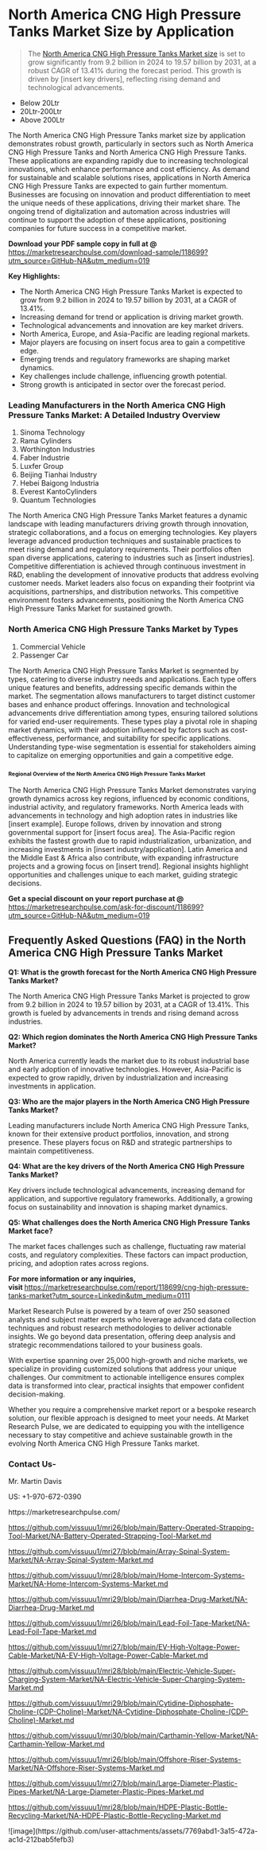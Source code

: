 <h1>North America CNG High Pressure Tanks Market&nbsp;Size by Application</h1><blockquote><p>The <a href="https://marketresearchpulse.com/download-sample/118699?utm_source=GitHub-NA&amp;utm_medium=019">North America CNG High Pressure Tanks Market size</a> is set to grow significantly from 9.2 billion in 2024 to 19.57 billion by 2031, at a robust CAGR of 13.41% during the forecast period. This growth is driven by [insert key drivers], reflecting rising demand and technological advancements.</p></blockquote><ul><li>Below 20Ltr<li> 20Ltr-200Ltr<li> Above 200Ltr</li></ul><p>The North America CNG High Pressure Tanks market size by application demonstrates robust growth, particularly in sectors such as North America CNG High Pressure Tanks and North America CNG High Pressure Tanks. These applications are expanding rapidly due to increasing technological innovations, which enhance performance and cost efficiency. As demand for sustainable and scalable solutions rises, applications in North America CNG High Pressure Tanks are expected to gain further momentum. Businesses are focusing on innovation and product differentiation to meet the unique needs of these applications, driving their market share. The ongoing trend of digitalization and automation across industries will continue to support the adoption of these applications, positioning companies for future success in a competitive market.</p><p><strong>Download your PDF sample copy in full at @ </strong><a href="https://marketresearchpulse.com/download-sample/118699?utm_source=GitHub-NA&amp;utm_medium=019">https://marketresearchpulse.com/download-sample/118699?utm_source=GitHub-NA&amp;utm_medium=019</a></p><p><strong>Key Highlights: </strong></p><ul><li>The North America CNG High Pressure Tanks Market is expected to grow from 9.2 billion in 2024 to 19.57 billion by 2031, at a CAGR of 13.41%.</li><li>Increasing demand for trend or application is driving market growth.</li><li>Technological advancements and innovation are key market drivers.</li><li>North America, Europe, and Asia-Pacific are leading regional markets.</li><li>Major players are focusing on insert focus area to gain a competitive edge.</li><li>Emerging trends and regulatory frameworks are shaping market dynamics.</li><li>Key challenges include challenge, influencing growth potential.</li><li>Strong growth is anticipated in sector over the forecast period.</li></ul><h3>Leading Manufacturers in the North America CNG High Pressure Tanks Market: A Detailed Industry Overview</h3><ol><li>Sinoma Technology</li><li>Rama Cylinders</li><li>Worthington Industries</li><li>Faber Industrie</li><li>Luxfer Group</li><li>Beijing Tianhai Industry</li><li>Hebei Baigong Industria</li><li>Everest KantoCylinders</li><li>Quantum Technologies</li></ol><div class="flex max-w-full flex-col flex-grow"><div class="min-h-8 text-message flex w-full flex-col items-end gap-2 whitespace-normal break-words [.text-message+&amp;]:mt-5" dir="auto" data-message-author-role="assistant" data-message-id="fd8432e4-4910-450d-b182-61b7bfb0a01f" data-message-model-slug="gpt-4o"><div class="flex w-full flex-col gap-1 empty:hidden first:pt-[3px]"><div class="markdown prose w-full break-words dark:prose-invert light"><p>The North America CNG High Pressure Tanks Market features a dynamic landscape with leading manufacturers driving growth through innovation, strategic collaborations, and a focus on emerging technologies. Key players leverage advanced production techniques and sustainable practices to meet rising demand and regulatory requirements. Their portfolios often span diverse applications, catering to industries such as [insert industries]. Competitive differentiation is achieved through continuous investment in R&amp;D, enabling the development of innovative products that address evolving customer needs. Market leaders also focus on expanding their footprint via acquisitions, partnerships, and distribution networks. This competitive environment fosters advancements, positioning the North America CNG High Pressure Tanks Market for sustained growth.</p></div></div></div></div><h3>North America CNG High Pressure Tanks Market by Types</h3><ol><li>Commercial Vehicle<li> Passenger Car</li></ol><div class="flex max-w-full flex-col flex-grow"><div class="min-h-8 text-message flex w-full flex-col items-end gap-2 whitespace-normal break-words [.text-message+&amp;]:mt-5" dir="auto" data-message-author-role="assistant" data-message-id="084470be-0bb7-4664-bddf-5156b4f41249" data-message-model-slug="gpt-4o-mini"><div class="flex w-full flex-col gap-1 empty:hidden first:pt-[3px]"><div class="markdown prose w-full break-words dark:prose-invert light"><p>The North America CNG High Pressure Tanks Market is segmented by types, catering to diverse industry needs and applications. Each type offers unique features and benefits, addressing specific demands within the market. The segmentation allows manufacturers to target distinct customer bases and enhance product offerings. Innovation and technological advancements drive differentiation among types, ensuring tailored solutions for varied end-user requirements. These types play a pivotal role in shaping market dynamics, with their adoption influenced by factors such as cost-effectiveness, performance, and suitability for specific applications. Understanding type-wise segmentation is essential for stakeholders aiming to capitalize on emerging opportunities and gain a competitive edge.</p></div></div></div></div><h3><span style="font-size: 11px;">Regional Overview of the North America CNG High Pressure Tanks Market</span></h3><div class="flex max-w-full flex-col flex-grow"><div class="min-h-8 text-message flex w-full flex-col items-end gap-2 whitespace-normal break-words [.text-message+&amp;]:mt-5" dir="auto" data-message-author-role="assistant" data-message-id="e9038762-ce64-4e30-91c9-9bd413514231" data-message-model-slug="gpt-4o-mini"><div class="flex w-full flex-col gap-1 empty:hidden first:pt-[3px]"><div class="markdown prose w-full break-words dark:prose-invert light"><p>The North America CNG High Pressure Tanks Market demonstrates varying growth dynamics across key regions, influenced by economic conditions, industrial activity, and regulatory frameworks. North America leads with advancements in technology and high adoption rates in industries like [insert example]. Europe follows, driven by innovation and strong governmental support for [insert focus area]. The Asia-Pacific region exhibits the fastest growth due to rapid industrialization, urbanization, and increasing investments in [insert industry/application]. Latin America and the Middle East &amp; Africa also contribute, with expanding infrastructure projects and a growing focus on [insert trend]. Regional insights highlight opportunities and challenges unique to each market, guiding strategic decisions.</p></div></div></div></div><p><strong>Get a special discount on your report purchase at @ </strong><a href="https://marketresearchpulse.com/ask-for-discount/118699?utm_source=GitHub-NA&amp;utm_medium=019">https://marketresearchpulse.com/ask-for-discount/118699?utm_source=GitHub-NA&amp;utm_medium=019</a></p><h2>Frequently Asked Questions (FAQ) in the North America CNG High Pressure Tanks Market</h2><p><strong>Q1: What is the growth forecast for the North America CNG High Pressure Tanks Market?</strong></p><p>The North America CNG High Pressure Tanks Market is projected to grow from 9.2 billion in 2024 to 19.57 billion by 2031, at a CAGR of 13.41%. This growth is fueled by advancements in trends and rising demand across industries.</p><p><strong>Q2: Which region dominates the North America CNG High Pressure Tanks Market?</strong></p><p>North America currently leads the market due to its robust industrial base and early adoption of innovative technologies. However, Asia-Pacific is expected to grow rapidly, driven by industrialization and increasing investments in application.</p><p><strong>Q3: Who are the major players in the North America CNG High Pressure Tanks Market?</strong></p><p>Leading manufacturers include North America CNG High Pressure Tanks, known for their extensive product portfolios, innovation, and strong presence. These players focus on R&amp;D and strategic partnerships to maintain competitiveness.</p><p><strong>Q4: What are the key drivers of the North America CNG High Pressure Tanks Market?</strong></p><p>Key drivers include technological advancements, increasing demand for application, and supportive regulatory frameworks. Additionally, a growing focus on sustainability and innovation is shaping market dynamics.</p><p><strong>Q5: What challenges does the North America CNG High Pressure Tanks Market face?</strong></p><p>The market faces challenges such as challenge, fluctuating raw material costs, and regulatory complexities. These factors can impact production, pricing, and adoption rates across regions.</p><p><strong>For more information or any inquiries, visit&nbsp;</strong><a href="https://marketresearchpulse.com/report/118699/cng-high-pressure-tanks-market?utm_source=Linkedin&utm_medium=0111">https://marketresearchpulse.com/report/118699/cng-high-pressure-tanks-market?utm_source=Linkedin&utm_medium=0111</a></p><p>Market Research Pulse is powered by a team of over 250 seasoned analysts and subject matter experts who leverage advanced data collection techniques and robust research methodologies to deliver actionable insights. We go beyond data presentation, offering deep analysis and strategic recommendations tailored to your business goals.</p><p>With expertise spanning over 25,000 high-growth and niche markets, we specialize in providing customized solutions that address your unique challenges. Our commitment to actionable intelligence ensures complex data is transformed into clear, practical insights that empower confident decision-making.</p><p>Whether you require a comprehensive market report or a bespoke research solution, our flexible approach is designed to meet your needs. At Market Research Pulse, we are dedicated to equipping you with the intelligence necessary to stay competitive and achieve sustainable growth in the evolving North America CNG High Pressure Tanks market.</p><h3><strong>Contact Us-</strong></h3><p>Mr. Martin Davis</p><p>US: +1-970-672-0390</p><p>https://marketresearchpulse.com/</p><p><a href="https://github.com/vissuuu1/mri26/blob/main/Battery-Operated-Strapping-Tool-Market/NA-Battery-Operated-Strapping-Tool-Market.md">https://github.com/vissuuu1/mri26/blob/main/Battery-Operated-Strapping-Tool-Market/NA-Battery-Operated-Strapping-Tool-Market.md</a></p><p><a href="https://github.com/vissuuu1/mri27/blob/main/Array-Spinal-System-Market/NA-Array-Spinal-System-Market.md">https://github.com/vissuuu1/mri27/blob/main/Array-Spinal-System-Market/NA-Array-Spinal-System-Market.md</a></p><p><a href="https://github.com/vissuuu1/mri28/blob/main/Home-Intercom-Systems-Market/NA-Home-Intercom-Systems-Market.md">https://github.com/vissuuu1/mri28/blob/main/Home-Intercom-Systems-Market/NA-Home-Intercom-Systems-Market.md</a></p><p><a href="https://github.com/vissuuu1/mri29/blob/main/Diarrhea-Drug-Market/NA-Diarrhea-Drug-Market.md">https://github.com/vissuuu1/mri29/blob/main/Diarrhea-Drug-Market/NA-Diarrhea-Drug-Market.md</a></p><p><a href="https://github.com/vissuuu1/mri26/blob/main/Lead-Foil-Tape-Market/NA-Lead-Foil-Tape-Market.md">https://github.com/vissuuu1/mri26/blob/main/Lead-Foil-Tape-Market/NA-Lead-Foil-Tape-Market.md</a></p><p><a href="https://github.com/vissuuu1/mri27/blob/main/EV-High-Voltage-Power-Cable-Market/NA-EV-High-Voltage-Power-Cable-Market.md">https://github.com/vissuuu1/mri27/blob/main/EV-High-Voltage-Power-Cable-Market/NA-EV-High-Voltage-Power-Cable-Market.md</a></p><p><a href="https://github.com/vissuuu1/mri28/blob/main/Electric-Vehicle-Super-Charging-System-Market/NA-Electric-Vehicle-Super-Charging-System-Market.md">https://github.com/vissuuu1/mri28/blob/main/Electric-Vehicle-Super-Charging-System-Market/NA-Electric-Vehicle-Super-Charging-System-Market.md</a></p><p><a href="https://github.com/vissuuu1/mri29/blob/main/Cytidine-Diphosphate-Choline-(CDP-Choline)-Market/NA-Cytidine-Diphosphate-Choline-(CDP-Choline)-Market.md">https://github.com/vissuuu1/mri29/blob/main/Cytidine-Diphosphate-Choline-(CDP-Choline)-Market/NA-Cytidine-Diphosphate-Choline-(CDP-Choline)-Market.md</a></p><p><a href="https://github.com/vissuuu1/mri30/blob/main/Carthamin-Yellow-Market/NA-Carthamin-Yellow-Market.md">https://github.com/vissuuu1/mri30/blob/main/Carthamin-Yellow-Market/NA-Carthamin-Yellow-Market.md</a></p><p><a href="https://github.com/vissuuu1/mri26/blob/main/Offshore-Riser-Systems-Market/NA-Offshore-Riser-Systems-Market.md">https://github.com/vissuuu1/mri26/blob/main/Offshore-Riser-Systems-Market/NA-Offshore-Riser-Systems-Market.md</a></p><p><a href="https://github.com/vissuuu1/mri27/blob/main/Large-Diameter-Plastic-Pipes-Market/NA-Large-Diameter-Plastic-Pipes-Market.md">https://github.com/vissuuu1/mri27/blob/main/Large-Diameter-Plastic-Pipes-Market/NA-Large-Diameter-Plastic-Pipes-Market.md</a></p><p><a href="https://github.com/vissuuu1/mri28/blob/main/HDPE-Plastic-Bottle-Recycling-Market/NA-HDPE-Plastic-Bottle-Recycling-Market.md">https://github.com/vissuuu1/mri28/blob/main/HDPE-Plastic-Bottle-Recycling-Market/NA-HDPE-Plastic-Bottle-Recycling-Market.md</a></p>
![image](https://github.com/user-attachments/assets/7769abd1-3a15-472a-ac1d-212bab5fefb3)
